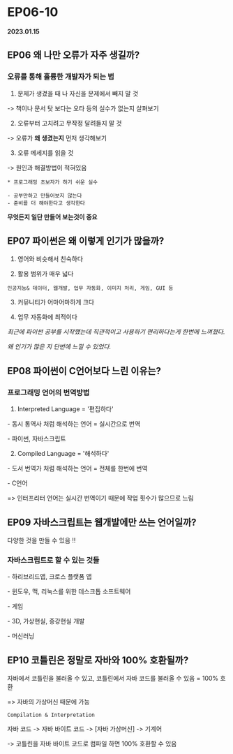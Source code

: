 # EP06-10

**2023.01.15**

## EP06 왜 나만 오류가 자주 생길까?

### 오류를 통해 훌륭한 개발자가 되는 법

1. 문제가 생겼을 때 나 자신을 문제에서 빼지 말 것

-> 책이나 문서 탓 보다는 오타 등의 실수가 없는지 살펴보기

2. 오류부터 고치려고 무작정 달려들지 말 것

-> 오류가 **왜 생겼는지** 먼저 생각해보기

3. 오류 메세지를 읽을 것

-> 원인과 해결방법이 적혀있음

```
* 프로그래밍 초보자가 하기 쉬운 실수

- 공부만하고 만들어보지 않는다
- 준비를 더 해야한다고 생각한다
```

**무엇든지 일단 만들어 보는것이 중요**

## EP07 파이썬은 왜 이렇게 인기가 많을까?

1. 영어와 비슷해서 친숙하다

2. 활용 범위가 매우 넓다

```
인공지능& 데이터, 웹개발, 업무 자동화, 이미지 처리, 게임, GUI 등
```

3. 커뮤니티가 어마어마하게 크다

4. 업무 자동화에 최적이다

_최근에 파이썬 공부를 시작했는데 직관적이고 사용하기 편리하다는게 한번에 느껴졌다._

_왜 인기가 많은 지 단번에 느낄 수 있었다._

## EP08 파이썬이 C언어보다 느린 이유는?

### 프로그래밍 언어의 번역방법

1. Interpreted Language = '편집하다'

\- 동시 통역사 처럼 해석하는 언어 = 실시간으로 번역

\- 파이썬, 자바스크립트

2. Compiled Language = '해석하다'

\- 도서 번역가 처럼 해석하는 언어 = 전체를 한번에 번역

\- C언어

=> 인터프리터 언어는 실시간 번역이기 때문에 작업 횟수가 많으므로 느림

## EP09 자바스크립트는 웹개발에만 쓰는 언어일까?

다양한 것을 만들 수 있음 !!

### 자바스크립트로 할 수 있는 것들

\- 하리브리드앱, 크로스 플랫폼 앱

\- 윈도우, 맥, 리눅스를 위한 데스크톱 소프트웨어

\- 게임

\- 3D, 가상현실, 증강현실 개발

\- 머신러닝

## EP10 코틀린은 정말로 자바와 100% 호환될까?

자바에서 코틀린을 불러올 수 있고, 코틀린에서 자바 코드를 불러올 수 있음 = 100% 호환

=> 자바의 가상머신 때문에 가능

`Compilation & Interpretation`

자바 코드 -> 자바 바이트 코드 -> [자바 가상머신] -> 기계어

-> 코틀린을 자바 바이트 코드로 컴파일 하면 100% 호환할 수 있음
